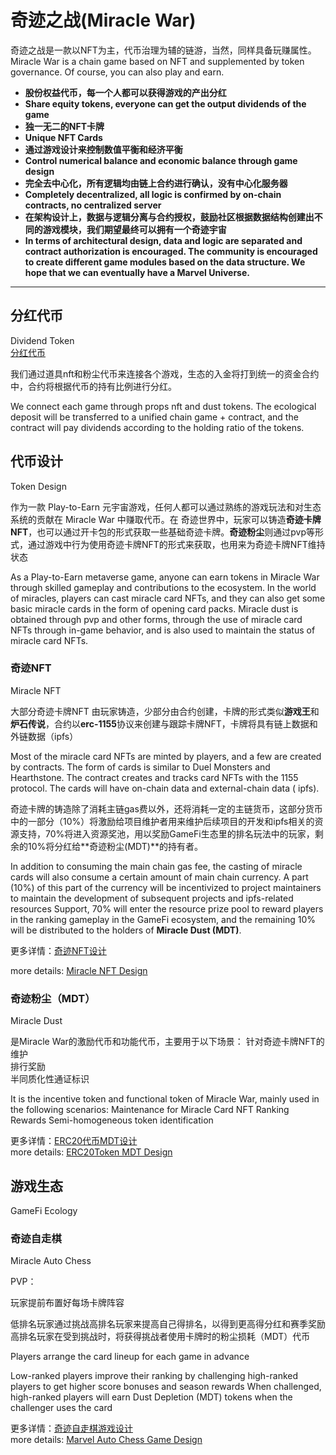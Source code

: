 # 奇迹之战(Miracle War)

奇迹之战是一款以NFT为主，代币治理为辅的链游，当然，同样具备玩赚属性。  
Miracle War is a chain game based on NFT and supplemented by token governance. Of course, you can also play and earn.
  
- **股份权益代币，每一个人都可以获得游戏的产出分红**
- **Share equity tokens, everyone can get the output dividends of the game**
- **独一无二的NFT卡牌**
- **Unique NFT Cards**
- **通过游戏设计来控制数值平衡和经济平衡**
- **Control numerical balance and economic balance through game design**
- **完全去中心化，所有逻辑均由链上合约进行确认，没有中心化服务器**
- **Completely decentralized, all logic is confirmed by on-chain contracts, no centralized server**
- **在架构设计上，数据与逻辑分离与合约授权，鼓励社区根据数据结构创建出不同的游戏模块，我们期望最终可以拥有一个奇迹宇宙**
- **In terms of architectural design, data and logic are separated and contract authorization is encouraged. The community is encouraged to create different game modules based on the data structure. We hope that we can eventually have a Marvel Universe.**

-------------------
## 分红代币
Dividend Token  
[分红代币](/doc/GamePlusToken.md)  

我们通过道具nft和粉尘代币来连接各个游戏，生态的入金将打到统一的资金合约中，合约将根据代币的持有比例进行分红。  
  
We connect each game through props nft and dust tokens. The ecological deposit will be transferred to a unified chain game + contract, and the contract will pay dividends according to the holding ratio of the tokens.

## 代币设计
Token Design  

作为一款 Play-to-Earn 元宇宙游戏，任何人都可以通过熟练的游戏玩法和对生态系统的贡献在 Miracle War 中赚取代币。在 奇迹世界中，玩家可以铸造**奇迹卡牌NFT**，也可以通过开卡包的形式获取一些基础奇迹卡牌。**奇迹粉尘**则通过pvp等形式，通过游戏中行为使用奇迹卡牌NFT的形式来获取，也用来为奇迹卡牌NFT维持状态

As a Play-to-Earn metaverse game, anyone can earn tokens in Miracle War through skilled gameplay and contributions to the ecosystem. In the world of miracles, players can cast miracle card NFTs, and they can also get some basic miracle cards in the form of opening card packs. Miracle dust is obtained through pvp and other forms, through the use of miracle card NFTs through in-game behavior, and is also used to maintain the status of miracle card NFTs.  

### 奇迹NFT
Miracle NFT  

大部分奇迹卡牌NFT 由玩家铸造，少部分由合约创建，卡牌的形式类似**游戏王**和**炉石传说**，合约以**erc-1155**协议来创建与跟踪卡牌NFT，卡牌将具有链上数据和外链数据（ipfs）  
  
Most of the miracle card NFTs are minted by players, and a few are created by contracts. The form of cards is similar to Duel Monsters and Hearthstone. The contract creates and tracks card NFTs with the 1155 protocol. The cards will have on-chain data and external-chain data ( ipfs).  
  
奇迹卡牌的铸造除了消耗主链gas费以外，还将消耗一定的主链货币，这部分货币中的一部分（10%）将激励给项目维护者用来维护后续项目的开发和ipfs相关的资源支持，70%将进入资源奖池，用以奖励GameFi生态里的排名玩法中的玩家，剩余的10%将分红给**奇迹粉尘(MDT)**的持有者。  
  
In addition to consuming the main chain gas fee, the casting of miracle cards will also consume a certain amount of main chain currency. A part (10%) of this part of the currency will be incentivized to project maintainers to maintain the development of subsequent projects and ipfs-related resources Support, 70% will enter the resource prize pool to reward players in the ranking gameplay in the GameFi ecosystem, and the remaining 10% will be distributed to the holders of **Miracle Dust (MDT)**.  
  
更多详情：[奇迹NFT设计](/doc/MiracleCardNFT.md)

more details: [Miracle NFT Design](/doc/MiracleCardNFT.md)

### 奇迹粉尘（MDT）
Miracle Dust  

是Miracle War的激励代币和功能代币，主要用于以下场景：
针对奇迹卡牌NFT的维护  
排行奖励  
半同质化性通证标识 

It is the incentive token and functional token of Miracle War, mainly used in the following scenarios:
Maintenance for Miracle Card NFT
Ranking Rewards
Semi-homogeneous token identification  
  
更多详情：[ERC20代币MDT设计](/doc/MiracleDust.md)  
more details: [ERC20Token MDT Design](/doc/MiracleDust.md)  

## 游戏生态
GameFi Ecology

### 奇迹自走棋
Miracle Auto Chess  

PVP：  

玩家提前布置好每场卡牌阵容

低排名玩家通过挑战高排名玩家来提高自己得排名，以得到更高得分红和赛季奖励
高排名玩家在受到挑战时，将获得挑战者使用卡牌时的粉尘损耗（MDT）代币

Players arrange the card lineup for each game in advance

Low-ranked players improve their ranking by challenging high-ranked players to get higher score bonuses and season rewards
When challenged, high-ranked players will earn Dust Depletion (MDT) tokens when the challenger uses the card
  
更多详情：[奇迹自走棋游戏设计](/doc/MiracleAutoChessGame.md)  
more details: [Marvel Auto Chess Game Design](/doc/MiracleAutoChessGame.md)  

